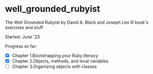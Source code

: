 # well_grounded_rubyist

The Well Grounded Rubyist by David A. Black and Joseph Leo lll book's exercises and stuff

Started: June '23

Progress so far:

- [x] Chapter 1.Bootstrapping your Ruby literacy
- [x] Chapter 2.Objects, methods, and local variables
- [ ] Chapter 3.Organizing objects with classes
